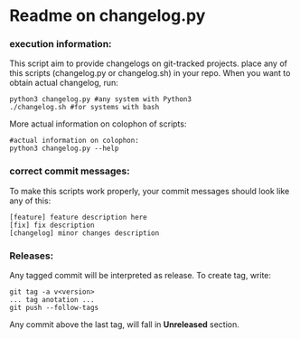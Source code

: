 # Readme on changelog.py

### execution information:
This script aim to provide changelogs on git-tracked projects.
place any of this scripts (changelog.py or changelog.sh) in your repo.
When you want to obtain actual changelog, run:

```shell
python3 changelog.py #any system with Python3
./changelog.sh #for systems with bash
```

More actual information on colophon of scripts:
```shell
#actual information on colophon:
python3 changelog.py --help
```

### correct commit messages:
To make this scripts work properly, your commit messages
should look like any of this:
```
[feature] feature description here
[fix] fix description
[changelog] minor changes description
```

### Releases:
Any tagged commit will be interpreted as release.
To create tag, write:
```
git tag -a v<version>
... tag anotation ...
git push --follow-tags
```
Any commit above the last tag, will fall in **Unreleased** section.
